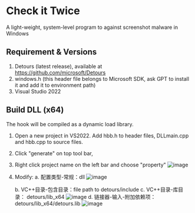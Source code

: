 # Check it Twice
  A light-weight, system-level program to against screenshot malware in Windows

## Requirement & Versions
1. Detours (latest release), available at https://github.com/microsoft/Detours
2. windows.h (this header file belongs to Microsoft SDK, ask GPT to install it and add it to environment path)
3. Visual Studio 2022

## Build DLL (x64)
The hook will be compiled as a dynamic load library. 
1. Open a new project in VS2022. Add hbb.h to header files, DLLmain.cpp and hbb.cpp to source files.
2. Click "generate" on top tool bar, 
3. Right click project name on the left bar and choose "property"
   ![image](https://github.com/user-attachments/assets/da1599a5-2ce8-4432-ac78-3c88ebd0e087)
4. Modify:
     a. 配置类型-常规：dll
   ![image](https://github.com/user-attachments/assets/f2fb17f4-346a-4275-9d67-0bd6c79d8c9f)

     b. VC++目录-包含目录：file path to detours/include
     c. VC++目录-库目录： detours/lib_x64
     ![image](https://github.com/user-attachments/assets/633ffaac-7d09-4699-a057-ef8f64226b7b)
     d. 链接器-输入-附加依赖项：detours/lib_x64/detours.lib
   ![image](https://github.com/user-attachments/assets/c34f9fbe-e1ae-4715-8741-b4847bb39304)


   
